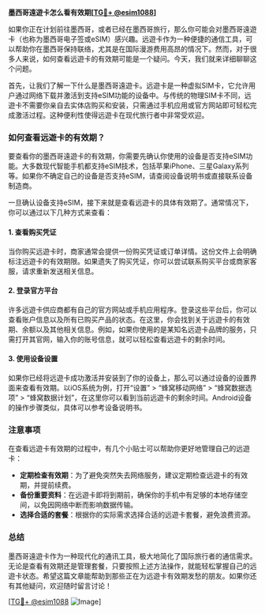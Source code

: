 **墨西哥遠遊卡怎么看有效期[[TG💪+ @esim1088](https://t.me/s/esim1088)]**

如果你正在计划前往墨西哥，或者已经在墨西哥旅行，那么你可能会对墨西哥遠遊卡（也称为墨西哥电子签或eSIM）感兴趣。远遊卡作为一种便捷的通信工具，可以帮助你在墨西哥保持联络，尤其是在国际漫游费用高昂的情况下。然而，对于很多人来说，如何查看远遊卡的有效期可能是一个疑问。今天，我们就来详细聊聊这个问题。

首先，让我们了解一下什么是墨西哥遠遊卡。远遊卡是一种虚拟SIM卡，它允许用户通过网络下载并激活到支持eSIM功能的设备中。与传统的物理SIM卡不同，远遊卡不需要你亲自去实体店购买和安装，只需通过手机应用或官方网站即可轻松完成激活过程。这种便利性使得远遊卡在现代旅行者中非常受欢迎。

### 如何查看远遊卡的有效期？

要查看你的墨西哥遠遊卡的有效期，你需要先确认你使用的设备是否支持eSIM功能。大多数现代智能手机都支持eSIM技术，包括苹果iPhone、三星Galaxy系列等。如果你不确定自己的设备是否支持eSIM，请查阅设备说明书或直接联系设备制造商。

一旦确认设备支持eSIM，接下来就是查看远遊卡的具体有效期了。通常情况下，你可以通过以下几种方式来查看：

#### 1. 查看购买凭证

当你购买远遊卡时，商家通常会提供一份购买凭证或订单详情。这份文件上会明确标注远遊卡的有效期限。如果遗失了购买凭证，你可以尝试联系购买平台或商家客服，请求重新发送相关信息。

#### 2. 登录官方平台

许多远遊卡供应商都有自己的官方网站或手机应用程序。登录这些平台后，你可以查看账户信息以及所有已购买产品的状态。在这里，你会找到关于远遊卡的有效期、余额以及其他相关信息。例如，如果你使用的是某知名远遊卡品牌的服务，只需打开其官网，输入你的账号信息，就可以轻松查看远遊卡的剩余时间。

#### 3. 使用设备设置

如果你已经将远遊卡成功激活并安装到了你的设备上，那么可以通过设备的设置界面来查看有效期。以iOS系统为例，打开“设置” > “蜂窝移动网络” > “蜂窝数据选项” > “蜂窝数据计划”，在这里你可以看到当前远遊卡的剩余时间。Android设备的操作步骤类似，具体可以参考设备说明书。

### 注意事项

在查看远遊卡有效期的过程中，有几个小贴士可以帮助你更好地管理自己的远遊卡：

- **定期检查有效期**：为了避免突然失去网络服务，建议定期检查远遊卡的有效期，并提前续费。
- **备份重要资料**：在远遊卡即将到期前，确保你的手机中有足够的本地存储空间，以免因网络中断而影响数据传输。
- **选择合适的套餐**：根据你的实际需求选择合适的远遊卡套餐，避免浪费资源。

### 总结

墨西哥遠遊卡作为一种现代化的通讯工具，极大地简化了国际旅行者的通信需求。无论是查看有效期还是管理套餐，只要按照上述方法操作，就能轻松掌握自己的远遊卡状态。希望这篇文章能帮助到那些正在为远遊卡有效期发愁的朋友。如果你还有其他疑问，欢迎随时留言讨论！

[[TG💪+ @esim1088](https://t.me/s/esim1088) ![Image](https://i.postimg.cc/4NQfJmqS/Snipaste-2025-05-13-00-14-12.png)]